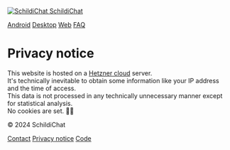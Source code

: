  [![SchildiChat](/img/SchildiChat_nopadding.svg) SchildiChat](https://schildi.chat/)

[Android](https://schildi.chat/android/) [Desktop](https://schildi.chat/desktop/) [Web](https://app.schildi.chat/) [FAQ](https://schildi.chat/faq/)

Privacy notice
==============

This website is hosted on a [Hetzner cloud](https://www.hetzner.com/cloud) server.  
It's technically inevitable to obtain some information like your IP address and the time of access.  
This data is not processed in any technically unnecessary manner except for statistical analysis.  
No cookies are set. 🍪😋

© 2024 SchildiChat

[Contact](https://schildi.chat/contact/) [Privacy notice](https://schildi.chat/privacy/) [Code](https://github.com/SchildiChat)